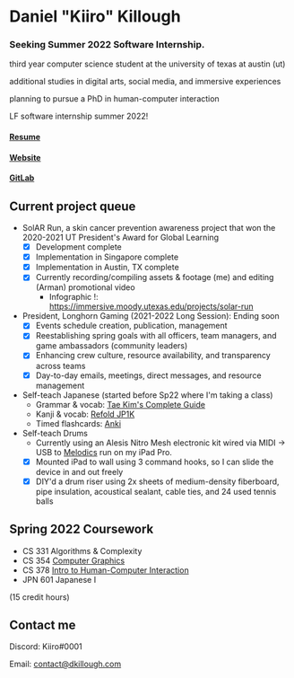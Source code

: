 # Daniel "Kiiro" Killough

### Seeking Summer 2022 Software Internship.

third year computer science student at the university of texas at austin (ut)

additional studies in digital arts, social media, and immersive experiences

planning to pursue a PhD in human-computer interaction

LF software internship summer 2022!

#### [Resume](https://drive.google.com/file/d/1qmn9XUCuE0ceKQLzgotBgDzOuN6RZZen/view)
#### [Website](https://dkillough.com/)
#### [GitLab](https://gitlab.com/dkillough)

## Current project queue

- SolAR Run, a skin cancer prevention awareness project that won the 2020-2021 UT President's Award for Global Learning
  - [x] Development complete
  - [x] Implementation in Singapore complete
  - [x] Implementation in Austin, TX complete 
  - [x] Currently recording/compiling assets & footage (me) and editing (Arman) promotional video
    - Infographic !: https://immersive.moody.utexas.edu/projects/solar-run
- President, Longhorn Gaming (2021-2022 Long Session): Ending soon
  - [x] Events schedule creation, publication, management
  - [x] Reestablishing spring goals with all officers, team managers, and game ambassadors (community leaders) 
  - [x] Enhancing crew culture, resource availability, and transparency across teams
  - [x] Day-to-day emails, meetings, direct messages, and resource management
- Self-teach Japanese (started before Sp22 where I'm taking a class)
  - Grammar & vocab: [Tae Kim's Complete Guide](http://guidetojapanese.org/learn/complete/)
  - Kanji & vocab: [Refold JP1K](https://refold.la/japanese/deck/)
  - Timed flashcards: [Anki](https://apps.ankiweb.net/index.html)
- Self-teach Drums
  - Currently using an Alesis Nitro Mesh electronic kit wired via MIDI -> USB to [Melodics](https://melodics.com) run on my iPad Pro. 
  - [x] Mounted iPad to wall using 3 command hooks, so I can slide the device in and out freely
  - [x] DIY'd a drum riser using 2x sheets of medium-density fiberboard, pipe insulation, acoustical sealant, cable ties, and 24 used tennis balls

## Spring 2022 Coursework

- CS 331 Algorithms & Complexity
- CS 354 [Computer Graphics](https://www.cs.utexas.edu/~theshark/courses/cs354/)
- CS 378 [Intro to Human-Computer Interaction](https://amypavel.com/teaching/cs378sp22/)
- JPN 601 Japanese I

(15 credit hours)

## Contact me

Discord: Kiiro#0001

Email: contact@dkillough.com
